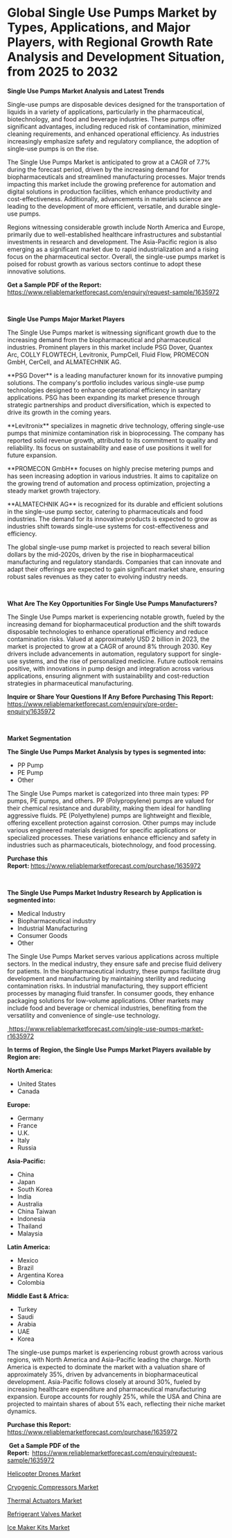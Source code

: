 <p><h1>Global Single Use Pumps Market by Types, Applications, and Major Players, with Regional Growth Rate Analysis and Development Situation, from 2025 to 2032</h1></p><p><strong>Single Use Pumps Market Analysis and Latest Trends</strong></p>
<p><p>Single-use pumps are disposable devices designed for the transportation of liquids in a variety of applications, particularly in the pharmaceutical, biotechnology, and food and beverage industries. These pumps offer significant advantages, including reduced risk of contamination, minimized cleaning requirements, and enhanced operational efficiency. As industries increasingly emphasize safety and regulatory compliance, the adoption of single-use pumps is on the rise.</p><p>The Single Use Pumps Market is anticipated to grow at a CAGR of 7.7% during the forecast period, driven by the increasing demand for biopharmaceuticals and streamlined manufacturing processes. Major trends impacting this market include the growing preference for automation and digital solutions in production facilities, which enhance productivity and cost-effectiveness. Additionally, advancements in materials science are leading to the development of more efficient, versatile, and durable single-use pumps.</p><p>Regions witnessing considerable growth include North America and Europe, primarily due to well-established healthcare infrastructures and substantial investments in research and development. The Asia-Pacific region is also emerging as a significant market due to rapid industrialization and a rising focus on the pharmaceutical sector. Overall, the single-use pumps market is poised for robust growth as various sectors continue to adopt these innovative solutions.</p></p>
<p><strong>Get a Sample PDF of the Report:&nbsp;</strong> <a href="https://www.reliablemarketforecast.com/enquiry/request-sample/1635972?utm_campaign=1899&utm_medium=2&utm_source=Github&utm_content=ia&utm_term=08042025&utm_id=single-use-pumps">https://www.reliablemarketforecast.com/enquiry/request-sample/1635972</a></p>
<p>&nbsp;</p>
<p><strong>Single Use Pumps Major Market Players</strong></p>
<p><p>The Single Use Pumps market is witnessing significant growth due to the increasing demand from the biopharmaceutical and pharmaceutical industries. Prominent players in this market include PSG Dover, Quantex Arc, COLLY FLOWTECH, Levitronix, PumpCell, Fluid Flow, PROMECON GmbH, CerCell, and ALMATECHNIK AG.</p><p>**PSG Dover** is a leading manufacturer known for its innovative pumping solutions. The company's portfolio includes various single-use pump technologies designed to enhance operational efficiency in sanitary applications. PSG has been expanding its market presence through strategic partnerships and product diversification, which is expected to drive its growth in the coming years.</p><p>**Levitronix** specializes in magnetic drive technology, offering single-use pumps that minimize contamination risk in bioprocessing. The company has reported solid revenue growth, attributed to its commitment to quality and reliability. Its focus on sustainability and ease of use positions it well for future expansion.</p><p>**PROMECON GmbH** focuses on highly precise metering pumps and has seen increasing adoption in various industries. It aims to capitalize on the growing trend of automation and process optimization, projecting a steady market growth trajectory.</p><p>**ALMATECHNIK AG** is recognized for its durable and efficient solutions in the single-use pump sector, catering to pharmaceuticals and food industries. The demand for its innovative products is expected to grow as industries shift towards single-use systems for cost-effectiveness and efficiency.</p><p>The global single-use pump market is projected to reach several billion dollars by the mid-2020s, driven by the rise in biopharmaceutical manufacturing and regulatory standards. Companies that can innovate and adapt their offerings are expected to gain significant market share, ensuring robust sales revenues as they cater to evolving industry needs.</p></p>
<p>&nbsp;</p>
<p><strong>What Are The Key Opportunities For Single Use Pumps Manufacturers?</strong></p>
<p><p>The Single Use Pumps market is experiencing notable growth, fueled by the increasing demand for biopharmaceutical production and the shift towards disposable technologies to enhance operational efficiency and reduce contamination risks. Valued at approximately USD 2 billion in 2023, the market is projected to grow at a CAGR of around 8% through 2030. Key drivers include advancements in automation, regulatory support for single-use systems, and the rise of personalized medicine. Future outlook remains positive, with innovations in pump design and integration across various applications, ensuring alignment with sustainability and cost-reduction strategies in pharmaceutical manufacturing.</p></p>
<p><strong>Inquire or Share Your Questions If Any Before Purchasing This Report:</strong> <a href="https://www.reliablemarketforecast.com/enquiry/pre-order-enquiry/1635972?utm_campaign=1899&utm_medium=2&utm_source=Github&utm_content=ia&utm_term=08042025&utm_id=single-use-pumps">https://www.reliablemarketforecast.com/enquiry/pre-order-enquiry/1635972</a></p>
<p>&nbsp;</p>
<p><strong>Market Segmentation</strong></p>
<p><strong>The Single Use Pumps Market Analysis by types is segmented into:</strong></p>
<p><ul><li>PP Pump</li><li>PE Pump</li><li>Other</li></ul></p>
<p><p>The Single Use Pumps market is categorized into three main types: PP pumps, PE pumps, and others. PP (Polypropylene) pumps are valued for their chemical resistance and durability, making them ideal for handling aggressive fluids. PE (Polyethylene) pumps are lightweight and flexible, offering excellent protection against corrosion. Other pumps may include various engineered materials designed for specific applications or specialized processes. These variations enhance efficiency and safety in industries such as pharmaceuticals, biotechnology, and food processing.</p></p>
<p><strong>Purchase this Report:&nbsp;</strong><a href="https://www.reliablemarketforecast.com/purchase/1635972?utm_campaign=1899&utm_medium=2&utm_source=Github&utm_content=ia&utm_term=08042025&utm_id=single-use-pumps">https://www.reliablemarketforecast.com/purchase/1635972</a></p>
<p>&nbsp;</p>
<p><strong>The Single Use Pumps Market Industry Research by Application is segmented into:</strong></p>
<p><ul><li>Medical Industry</li><li>Biopharmaceutical industry</li><li>Industrial Manufacturing</li><li>Consumer Goods</li><li>Other</li></ul></p>
<p><p>The Single Use Pumps Market serves various applications across multiple sectors. In the medical industry, they ensure safe and precise fluid delivery for patients. In the biopharmaceutical industry, these pumps facilitate drug development and manufacturing by maintaining sterility and reducing contamination risks. In industrial manufacturing, they support efficient processes by managing fluid transfer. In consumer goods, they enhance packaging solutions for low-volume applications. Other markets may include food and beverage or chemical industries, benefiting from the versatility and convenience of single-use technology.</p></p>
<p><a href="https://www.reliablemarketforecast.com/single-use-pumps-market-r1635972?utm_campaign=1899&utm_medium=2&utm_source=Github&utm_content=ia&utm_term=08042025&utm_id=single-use-pumps">&nbsp;https://www.reliablemarketforecast.com/single-use-pumps-market-r1635972</a></p>
<p><strong>In terms of Region, the Single Use Pumps Market Players available by Region are:</strong></p>
<p>
    <p> <strong> North America: </strong>
        <ul>
            <li>United States</li>
            <li>Canada</li>
        </ul>
        </p> 
    <p> <strong> Europe: </strong>
        <ul>
            <li>Germany</li>
            <li>France</li>
            <li>U.K.</li>
            <li>Italy</li>
            <li>Russia</li>
        </ul>
        </p> 
    <p> <strong> Asia-Pacific: </strong>
        <ul>
            <li>China</li>
            <li>Japan</li>
            <li>South Korea</li>
            <li>India</li>
            <li>Australia</li>
            <li>China Taiwan</li>
            <li>Indonesia</li>
            <li>Thailand</li>
            <li>Malaysia</li>
        </ul>
        </p> 
    <p> <strong> Latin America: </strong>
        <ul>
            <li>Mexico</li>
            <li>Brazil</li>
            <li>Argentina Korea</li>
            <li>Colombia</li>
        </ul>
        </p> 
    <p> <strong> Middle East & Africa: </strong>
        <ul>
            <li>Turkey</li>
            <li>Saudi</li>
            <li>Arabia</li>
            <li>UAE</li>
            <li>Korea</li>
        </ul>
    </p>
    </p>
<p><p>The single-use pumps market is experiencing robust growth across various regions, with North America and Asia-Pacific leading the charge. North America is expected to dominate the market with a valuation share of approximately 35%, driven by advancements in biopharmaceutical development. Asia-Pacific follows closely at around 30%, fueled by increasing healthcare expenditure and pharmaceutical manufacturing expansion. Europe accounts for roughly 25%, while the USA and China are projected to maintain shares of about 5% each, reflecting their niche market dynamics.</p></p>
<p><strong>Purchase this Report: </strong><a href="https://www.reliablemarketforecast.com/purchase/1635972?utm_campaign=1899&utm_medium=2&utm_source=Github&utm_content=ia&utm_term=08042025&utm_id=single-use-pumps">https://www.reliablemarketforecast.com/purchase/1635972</a></p>
<p>&nbsp;<strong>Get a Sample PDF of the Report:&nbsp;&nbsp;</strong><a href="https://www.reliablemarketforecast.com/enquiry/request-sample/1635972?utm_campaign=1899&utm_medium=2&utm_source=Github&utm_content=ia&utm_term=08042025&utm_id=single-use-pumps">https://www.reliablemarketforecast.com/enquiry/request-sample/1635972</a></p>
<p><strong></strong></p>
<p><p><a href="https://github.com/iontahoehlct/Market-Research-Report-List-1/blob/main/helicopter-drones-market.md?utm_campaign=1899&utm_medium=2&utm_source=Github&utm_content=ia&utm_term=08042025&utm_id=single-use-pumps">Helicopter Drones Market</a></p><p><a href="https://github.com/habyoneub/Market-Research-Report-List-1/blob/main/cryogenic-compressors-market.md?utm_campaign=1899&utm_medium=2&utm_source=Github&utm_content=ia&utm_term=08042025&utm_id=single-use-pumps">Cryogenic Compressors Market</a></p><p><a href="https://github.com/kemauteve/Market-Research-Report-List-1/blob/main/thermal-actuators-market.md?utm_campaign=1899&utm_medium=2&utm_source=Github&utm_content=ia&utm_term=08042025&utm_id=single-use-pumps">Thermal Actuators Market</a></p><p><a href="https://github.com/nxauwedaroui2/Market-Research-Report-List-1/blob/main/refrigerant-valves-market.md?utm_campaign=1899&utm_medium=2&utm_source=Github&utm_content=ia&utm_term=08042025&utm_id=single-use-pumps">Refrigerant Valves Market</a></p><p><a href="https://github.com/drissahrouk/Market-Research-Report-List-1/blob/main/ice-maker-kits-market.md?utm_campaign=1899&utm_medium=2&utm_source=Github&utm_content=ia&utm_term=08042025&utm_id=single-use-pumps">Ice Maker Kits Market</a></p></p>
